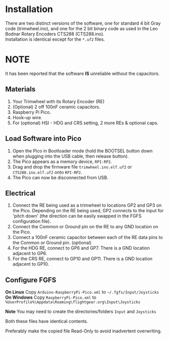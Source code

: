 
Installation
============

There are two distinct versions of the software, one for standard 4 bit Gray code (trimwheel.ino),
 and one for the 2 bit binary code as used in the Leo Bodnar Rotary Encoders CTS288 (CTS288.ino).  
Installation is identical except for the `*.uf2` files.

NOTE
===

It has been reported that the software **IS** unreliable without the capacitors.

Materials
---------

 1. Your Trimwheel with its Rotary Encoder (RE)
 2. (Optional) 2 off 100nF ceramic capacitors.
 3. Raspberry Pi Pico.
 4. Hook-up wire.
 5. For (optional) HSI - HDG and CRS setting, 2 more REs & optional caps.
 
Load Software into Pico
-----------------------

 1. Open the Pico in Bootloader mode (hold the BOOTSEL button down when plugging into the USB cable, then release button).
 2. The Pico appears as a memory device, `RPI-RP2`.
 3. Drag and drop the firmware file `trimwheel.ino.elf.uf2` or `CTS288.ino.elf.uf2` onto `RPI-RP2`.
 4. The Pico can now be disconnected from USB.

Electrical
----------
 
 1. Connect the RE being used as a trimwheel to locations GP2 and GP3 on the Pico. Depending on the RE being used, GP2 connects to the input for 'pitch down' (the direction can be easily swapped in the FGFS configuration file). 
 2. Connect the Common or Ground pin on the RE to any GND location on the Pico.
 3. Connect a 100nF ceramic capacitor between each of the RE data pins to the Common or Ground pin. (optional)
 4. For the HDG RE, connect to GP6 and GP7. There is a GND location adjacent to GP6.
 5. For the CRS RE, connect to GP10 and GP11. There is a GND location adjacent to GP10.
 
Configure FGFS
--------------

**On Linux** Copy `Arduino-RaspberryPi-Pico.xml` to `~/.fgfs/Input/Joysticks`  
**On Windows** Copy `RaspberryPi-Pico.xml` to `%UserProfile%\Appdata\Roaming\flightgear.org\Input\Joysticks`  

**Note** You may need to create the directories/folders `Input` and `Joysticks`

Both these files have identical contents.

Preferably make the copied file Read-Only to avoid inadvertent overwriting.




  
